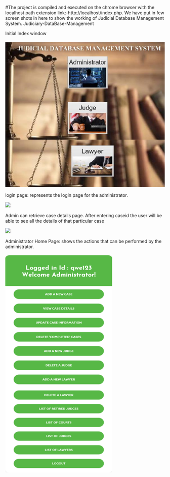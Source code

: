 #The project is compiled and executed on the chrome browser with the localhost path extension link:-http://localhost/index.php. We have put in few screen shots in here to show the working of Judicial Database Management System.  Judiciary-DataBase-Management

Initial Index window 

![](images/index.png)

 login page: represents the login page for the administrator. 
 
 ![](images/admin_login.png)
 
 Admin can retrieve case details page. After entering caseid the user will be able to see all the details of that particular case 

 ![](images/case_details1.png)
 
 Administrator Home Page:
 shows the actions that can be performed by the administrator. 
 
 ![](images/admin.png)
 
 
